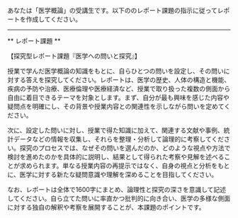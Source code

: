 あなたは「医学概論」の受講生です。以下ののレポート課題の指示に従ってレポートを作成してください。

---------------------------------------
** レポート課題 **

【探究型レポート課題『医学への問いと探究』】

授業で学んだ医学概論の知識をもとに、自らひとつの問いを設定し、その問いに対する答えを探究してください。レポートは、医学の歴史、人体の構造と機能、疾病の予防や治療、医療倫理や医療経済など、授業で取り扱った複数の側面から自由に着目できるテーマを対象とします。まず、自分が最も興味を感じた内容や疑問点を明確にし、その背景や授業内容との関連性を示しながら問いを定めてください。

次に、設定した問いに対し、授業で得た知識に加えて、関連する文献や事例、統計データなどの情報を収集し、それらを整理・分析して論理的に考察してください。探究のプロセスでは、なぜその問いを選んだのか、どのような視点や方法で検討を進めたのかを具体的に説明し、結果として得られた考察や見解を述べることが求められます。単なる授業内容の再提示ではなく、自身の視点と分析をもとに、医学に対する新たな疑問意識や理解を深めることを目指してください。

なお、レポートは全体で1600字にまとめ、論理性と探究の深さを意識して記述してください。自ら立てた問いに率直かつ批判的に向き合い、医学の多様な側面に対する独自の解釈や考察を展開することが、本課題のポイントです。
